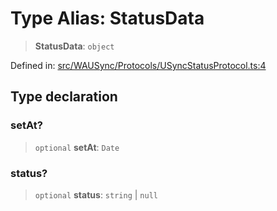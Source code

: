 # Type Alias: StatusData

> **StatusData**: `object`

Defined in: [src/WAUSync/Protocols/USyncStatusProtocol.ts:4](https://github.com/Fokusdotid/Baileys/blob/abcb8d9f2160683543784d4a7641ec0f8c55ed7e/src/WAUSync/Protocols/USyncStatusProtocol.ts#L4)

## Type declaration

### setAt?

> `optional` **setAt**: `Date`

### status?

> `optional` **status**: `string` \| `null`
